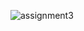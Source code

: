 ![assignment3](https://user-images.githubusercontent.com/29171748/40961825-3ecdb094-6893-11e8-8888-695a1258074d.jpg)
